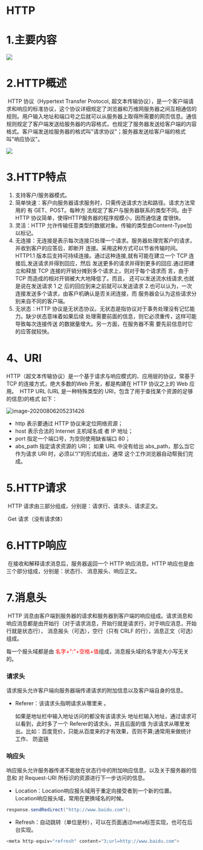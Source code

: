 # HTTP

# 1.主要内容

![](G:\java\我的笔记\笔记图片\HTTP主要内容.png)

# 2.HTTP概述

​		HTTP 协议（Hypertext Transfer Protocol, 超文本传输协议），是一个客户端请求和响应的标准协议，这个协议详细规定了浏览器和万维网服务器之间互相通信的规则。用户输入地址和端口号之后就可以从服务器上取得所需要的网页信息。
​		通信规则规定了客户端发送给服务器的内容格式，也规定了服务器发送给客户端的内容格式。客户端发送给服务器的格式叫"请求协议"；服务器发送给客户端的格式叫"响应协议"。

![](G:\java\我的笔记\笔记图片\url格式.png)

# 3.HTTP特点

1. 支持客户/服务器模式。
2. 简单快速：客户向服务器请求服务时，只需传送请求方法和路径。请求方法常用的 有 GET、POST。每种方
法规定了客户与服务器联系的类型不同。由于 HTTP 协议简单，使得HTTP服务器的程序规模小，因而通信速
度很快。
3. 灵活：HTTP 允许传输任意类型的数据对象。传输的类型由Content-Type加以标记。
4. 无连接：无连接是表示每次连接只处理一个请求。服务器处理完客户的请求，并收到客户的应答后，即断开
连接。采用这种方式可以节省传输时间。
HTTP1.1 版本后支持可持续连接。通过这种连接,就有可能在建立一个 TCP 连接后,发送请求并得到回应，然后
发送更多的请求并得到更多的回应.通过把建立和释放 TCP 连接的开销分摊到多个请求上，则对于每个请求而
言，由于 TCP 而造成的相对开销被大大地降低了。而且， 还可以发送流水线请求,也就是说在发送请求 1 之
后的回应到来之前就可以发送请求 2.也可以认为，一次连接发送多个请求，由客户机确认是否关闭连接，而
服务器会认为这些请求分别来自不同的客户端。
5. 无状态：HTTP 协议是无状态协议。无状态是指协议对于事务处理没有记忆能力。缺少状态意味着如果后续
  处理需要前面的信息，则它必须重传，这样可能导致每次连接传送 的数据量增大。另一方面，在服务器不需
  要先前信息时它的应答就较快。

# 4、URl

​		HTTP（超文本传输协议）是一个基于请求与响应模式的、应用层的协议，常基于 TCP 的连接方式，绝大多数的Web 开发，都是构建在 HTTP 协议之上的 Web 应用。
​		HTTP URL (URL 是一种特殊类型的 URI，包含了用于查找某个资源的足够的信息)的格式 如下：

![image-20200806205231426](C:\Users\Administrator\AppData\Roaming\Typora\typora-user-images\image-20200806205231426.png)

- http 表示要通过 HTTP 协议来定位网络资源；
- host 表示合法的 Internet 主机域名或 者 IP 地址；
- port 指定一个端口号，为空则使用缺省端口 80；
- abs_path 指定请求资源的 URI； 如果 URL 中没有给出 abs_path，那么当它作为请求 URI 时，必须以“/”的形式给出，通常 这个工作浏览器自动帮我们完成。

# 5.HTTP请求

​		HTTP 请求由三部分组成，分别是：请求行、请求头、请求正文。

​		Get 请求（没有请求体）



# 6.HTTP响应

​		在接收和解释请求消息后，服务器返回一个 HTTP 响应消息。HTTP 响应也是由三个部分组成，分别是：状态行、
消息报头、响应正文。

# 7.消息头

​		HTTP 消息由客户端到服务器的请求和服务器到客户端的响应组成。请求消息和响应消息都是由开始行（对于请求消息，开始行就是请求行，对于响应消息，开始行就是状态行）， 消息报头（可选），空行（只有 CRLF 的行），消息正文（可选）组成。

每一个报头域都是由 <font color = "red">名字+":"+空格+值</font>组成，消息报头域的名字是大小写无关的。

### 请求头

请求报头允许客户端向服务器端传递请求的附加信息以及客户端自身的信息。

- Referer：该请求头指明请求从哪里来 。

  如果是地址栏中输入地址访问的都没有该请求头 地址栏输入地址，通过请求可以看到，此时多了一个 Referer的请求头，并且后面的值 为该请求从哪里发出。比如：百度竞价，只能从百度来的才有效果，否则不算;通常用来做统计工作、 防盗链

### 响应头

​		响应报头允许服务器传递不能放在状态行中的附加响应信息，以及关于服务器的信息和 对 Request-URI 所标识的资源进行下一步访问的信息。

- Location：Location响应报头域用于重定向接受者到一个新的位置。
  Location响应报头域，常用在更换域名的时候。

```java
response.sendRedirect("http://www.baidu.com");
```

- Refresh：自动跳转（单位是秒），可以在页面通过meta标签实现，也可在后台实现。

```java
<meta http-equiv="refresh" content="3;url=http://www.baidu.com">
```


